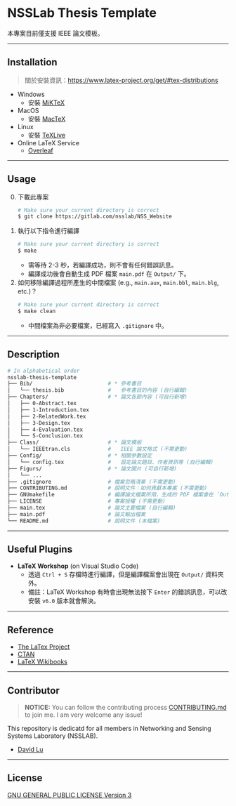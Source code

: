 # NSSLab Thesis Template

本專案目前僅支援 IEEE 論文模板。

---
## Installation

> 關於安裝資訊：https://www.latex-project.org/get/#tex-distributions

* Windows
    * 安裝 [MiKTeX](https://miktex.org/)
* MacOS
    * 安裝 [MacTeX](http://www.tug.org/mactex/)
* Linux
    * 安裝 [TeXLive](https://www.tug.org/texlive/)
* Online LaTeX Service
    * [Overleaf](https://www.overleaf.com)

---
## Usage

0. 下載此專案
    ```bash
    # Make sure your current directory is correct
    $ git clone https://gitlab.com/nsslab/NSS_Website
    ```
1. 執行以下指令進行編譯
    ```bash
    # Make sure your current directory is correct
    $ make
    ```
    * 需等待 2-3 秒，若編譯成功，則不會有任何錯誤訊息。
    * 編譯成功後會自動生成 PDF 檔案 `main.pdf` 在 `Output/` 下。
2. 如何移除編譯過程所產生的中間檔案 (e.g., `main.aux`, `main.bbl`, `main.blg`, etc.)？
    ```bash
    # Make sure your current directory is correct
    $ make clean
    ```
    * 中間檔案為非必要檔案，已經寫入 `.gitignore` 中。

---
## Description

```bash
# In alphabetical order
nsslab-thesis-template
├── Bib/                        # * 參考書目
│   └── thesis.bib              #   參考書目的內容 (自行編輯)
├── Chapters/                   # * 論文各節內容 (可自行新增)
│   ├── 0-Abstract.tex
│   ├── 1-Introduction.tex
│   ├── 2-RelatedWork.tex
│   ├── 3-Design.tex
│   ├── 4-Evaluation.tex
│   └── 5-Conclusion.tex
├── Class/                      # * 論文模板
│   └── IEEEtran.cls            #   IEEE 論文格式 (不需更動)
├── Config/                     # * 相關參數設定
│   └── config.tex              #   設定論文題目、作者資訊等 (自行編輯)
├── Figurs/                     # * 論文圖片 (可自行新增)
│   └── ...
├── .gitignore                  # 檔案忽略清單 (不需更動)
├── CONTRIBUTING.md             # 說明文件：如何貢獻本專案 (不需更動)
├── GNUmakefile                 # 編譯論文檔案所用，生成的 PDF 檔案會在 `Output/` 資料夾下 (不需更動)
├── LICENSE                     # 專案授權 (不需更動)
├── main.tex                    # 論文主要檔案 (自行編輯)
├── main.pdf                    # 論文輸出檔案
└── README.md                   # 說明文件 (本檔案)
```

---
## Useful Plugins

* **LaTeX Workshop** (on Visual Studio Code)
    * 透過 `Ctrl + S` 存檔時進行編譯，但是編譯檔案會出現在 `Output/` 資料夾外。
    * 備註：LaTeX Workshop 有時會出現無法按下 `Enter` 的錯誤訊息，可以改安裝 `v6.0` 版本就會解決。

---
## Reference

* [The LaTex Project](https://www.latex-project.org/)
* [CTAN](https://www.ctan.org/)
* [LaTeX Wikibooks](https://en.wikibooks.org/wiki/LaTeX)

---
## Contributor

> **NOTICE:** You can follow the contributing process [CONTRIBUTING.md](CONTRIBUTING.md) to join me. I am very welcome any issue!

This repository is dedicatd for all members in Networking and Sensing Systems Laboratory (NSSLAB).

* [David Lu](https://github.com/yungshenglu)

---
## License

[GNU GENERAL PUBLIC LICENSE Version 3](LICENSE)